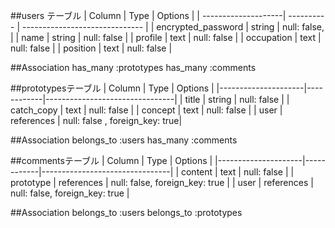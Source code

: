 ##users テーブル
| Column              | Type       | Options                        |
| --------------------| ---------- | ------------------------------ |
| encrypted_password  | string     | null: false,                   |
| name                | string     | null: false                    |
| profile             | text       | null: false                    |
| occupation          | text       | null: false                    |
| position            | text       | null: false                    |

##Association
has_many :prototypes
has_many :comments

##prototypesテーブル
| Column              | Type       | Options                        |
|---------------------|------------|--------------------------------|
| title               | string     | null: false                    |
| catch_copy          | text       | null: false                    |
| concept             | text       | null: false                    |
| user                | references | null: false , foreign_key: true|

##Association
belongs_to :users
has_many :comments

##commentsテーブル
| Column              | Type       | Options                       |
|---------------------|------------|--------------------------------|
| content             | text       | null: false                    |
| prototype           | references | null: false, foreign_key: true |
| user                | references | null: false, foreign_key: true |

##Association
belongs_to :users
belongs_to :prototypes
